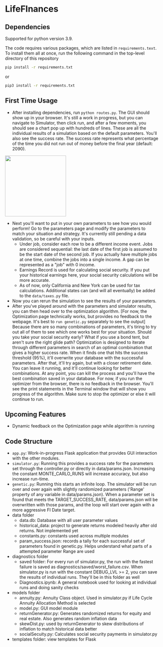 # LifeFInances

## Dependencies
Supported for python version 3.9.

The code requires various packages, which are listed in `requirements.text`. To install them all at once, run the following command in the top-level directory of this repository
```bash
pip install -r requirements.txt
```
or 
```bash
pip3 install -r requirements.txt
```
## First Time Usage
- After installing dependencies, run `python routes.py`. The GUI should show up in your browser. It's still a work in progress, but you can navigate to Simulator, then click run, and after a few moments, you should see a chart pop up with hundreds of lines. These are all the individual results of a simulation based on the default parameters. You'll also see the success rate. The success rate represents what percentage of the time you did not run out of money before the final year (default: 2090).

<img src="https://user-images.githubusercontent.com/3745832/206873001-fc1954ce-5610-46f1-955e-b158f7c96d2c.png" width="200">

- Next you'll want to put in your own parameters to see how you would perform! Go to the parameters page and modify the parameters to match your situation and strategy. It's currently still pending a data validation, so be careful with your inputs.
  - Under job, consider each row to be a different income event. Jobs are considered sequential: the last date of the first job is assumed to be the start date of the second job. If you actually have multiple jobs at one time, combine the jobs into a single income. A gap can be represented as a "job" with 0 income.
  - Earnings Record is used for calculating social security. If you put your historical earnings here, your social security calculations will be more accurate.
  - As of now, only California and New York can be used for tax calculations. Additional states can (and will all eventually) be added to the `data/taxes.py` file.
- Now you can rerun the simulation to see the results of your parameters.
- After you've played around with the parameters and simulator results, you can then head over to the optimization algorithm. [For now, the Optimization page technically works, but provides no feedback to the webpage. It's best to `run genetic.py` separately to see the output] Because there are so many combinations of parameters, it's tiring to try out all of them to see which one works best for your situation. Should you take your social security early? What if you use a bond tent, but aren't sure the right glide path? Optimization is designed to iterate through different parameters in search of an optimal combination that gives a higher success rate. When it finds one that hits the success threshold (95%), it'll overwrite your database with the successful parameters. After that, it'll try again, but with a closer retirement date. You can leave it running, and it'll continue looking for better combinations. At any point, you can kill the process and you'll have the best combination saved in your database. For now, if you run the optimizer from the browser, there is no feedback in the browser. You'll see the print statements in the Terminal window that will show you progress of the algorithm. Make sure to stop the optimizer or else it will continue to run.

## Upcoming Features
- Dynamic feedback on the Optimization page while algorithm is running

## Code Structure
- `app.py`: Work-in-progress Flask application that provides GUI interaction with the other modules.
- `simulator.py`: Running this provides a success rate for the parameters set through the controller.py or directly in data/params.json. Increasing the constant MONTE_CARLO_RUNS will increase accuracy, but also increase run-time.
- `genetic.py`: Running this starts an infinite loop. The simulator will be run over and over again with slightly randomized parameters ('Range' property of any variable in data/params.json). When a parameter set is found that meets the TARGET_SUCCESS_RATE, data/params.json will be overwritten with those params, and the loop will start over again with a more aggressive FI Date target.
- data folder
  - data.db: Database with all user parameter values
  - historical_data: project to generate returns modeled heavily after old returns. Not implemented yet
  - constants.py: constants used across multiple modules
  - param_success.json: records a tally for each successful set of parameters found in genetic.py. Helps understand what parts of a attempted parameter Range are used
- diagnostics folder
  - saved folder: For every run of simulator.py, the run with the fastest failure is saved as diagnostics/saved/worst_failure.csv. When simulator.py is run with the constant DEBUG_LVL >= 2, you can save the results of individual runs. They'll be in this folder as well
  - Diagnostics.ipynb: A general notebook used for looking at individual runs and doing sanity checks
- models folder
  - annuity.py: Annuity Class object. Used in simulator.py if Life Cycle Annuity Allocation Method is selected 
  - model.py: GUI model module
  - returnGenerator.py: Generates randomized returns for equity and real estate. Also generates random inflation data
  - skewDist.py: used by returnGenerator to skew distributions of inflation to match historical data better
  - socialSecuity.py: Calculates social security payments in simulator.py
- templates folder: view templates for Flask
  
  
